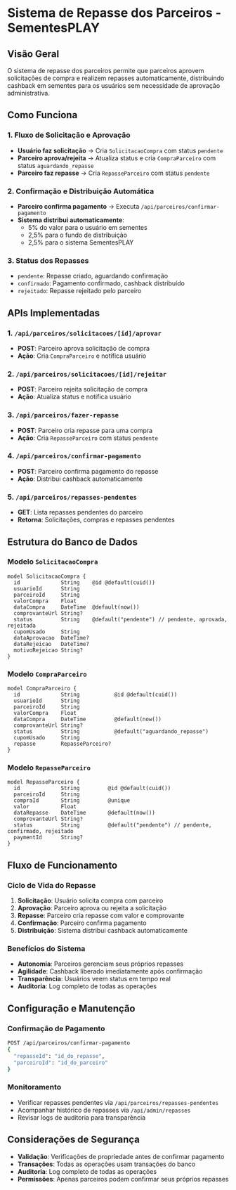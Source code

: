 # Sistema de Repasse dos Parceiros - SementesPLAY

## Visão Geral

O sistema de repasse dos parceiros permite que parceiros aprovem solicitações de compra e realizem repasses automaticamente, distribuindo cashback em sementes para os usuários sem necessidade de aprovação administrativa.

## Como Funciona

### 1. Fluxo de Solicitação e Aprovação
- **Usuário faz solicitação** → Cria `SolicitacaoCompra` com status `pendente`
- **Parceiro aprova/rejeita** → Atualiza status e cria `CompraParceiro` com status `aguardando_repasse`
- **Parceiro faz repasse** → Cria `RepasseParceiro` com status `pendente`

### 2. Confirmação e Distribuição Automática
- **Parceiro confirma pagamento** → Executa `/api/parceiros/confirmar-pagamento`
- **Sistema distribui automaticamente**:
  - 5% do valor para o usuário em sementes
  - 2,5% para o fundo de distribuição
  - 2,5% para o sistema SementesPLAY

### 3. Status dos Repasses
- `pendente`: Repasse criado, aguardando confirmação
- `confirmado`: Pagamento confirmado, cashback distribuído
- `rejeitado`: Repasse rejeitado pelo parceiro

## APIs Implementadas

### 1. `/api/parceiros/solicitacoes/[id]/aprovar`
- **POST**: Parceiro aprova solicitação de compra
- **Ação**: Cria `CompraParceiro` e notifica usuário

### 2. `/api/parceiros/solicitacoes/[id]/rejeitar`
- **POST**: Parceiro rejeita solicitação de compra
- **Ação**: Atualiza status e notifica usuário

### 3. `/api/parceiros/fazer-repasse`
- **POST**: Parceiro cria repasse para uma compra
- **Ação**: Cria `RepasseParceiro` com status `pendente`

### 4. `/api/parceiros/confirmar-pagamento`
- **POST**: Parceiro confirma pagamento do repasse
- **Ação**: Distribui cashback automaticamente

### 5. `/api/parceiros/repasses-pendentes`
- **GET**: Lista repasses pendentes do parceiro
- **Retorna**: Solicitações, compras e repasses pendentes

## Estrutura do Banco de Dados

### Modelo `SolicitacaoCompra`
```prisma
model SolicitacaoCompra {
  id             String    @id @default(cuid())
  usuarioId      String
  parceiroId     String
  valorCompra    Float
  dataCompra     DateTime  @default(now())
  comprovanteUrl String?
  status         String    @default("pendente") // pendente, aprovada, rejeitada
  cupomUsado     String
  dataAprovacao  DateTime?
  dataRejeicao   DateTime?
  motivoRejeicao String?
}
```

### Modelo `CompraParceiro`
```prisma
model CompraParceiro {
  id             String           @id @default(cuid())
  usuarioId      String
  parceiroId     String
  valorCompra    Float
  dataCompra     DateTime         @default(now())
  comprovanteUrl String?
  status         String           @default("aguardando_repasse")
  cupomUsado     String
  repasse        RepasseParceiro?
}
```

### Modelo `RepasseParceiro`
```prisma
model RepasseParceiro {
  id             String         @id @default(cuid())
  parceiroId     String
  compraId       String         @unique
  valor          Float
  dataRepasse    DateTime       @default(now())
  comprovanteUrl String?
  status         String         @default("pendente") // pendente, confirmado, rejeitado
  paymentId      String?
}
```

## Fluxo de Funcionamento

### Ciclo de Vida do Repasse
1. **Solicitação**: Usuário solicita compra com parceiro
2. **Aprovação**: Parceiro aprova ou rejeita a solicitação
3. **Repasse**: Parceiro cria repasse com valor e comprovante
4. **Confirmação**: Parceiro confirma pagamento
5. **Distribuição**: Sistema distribui cashback automaticamente

### Benefícios do Sistema
- **Autonomia**: Parceiros gerenciam seus próprios repasses
- **Agilidade**: Cashback liberado imediatamente após confirmação
- **Transparência**: Usuários veem status em tempo real
- **Auditoria**: Log completo de todas as operações

## Configuração e Manutenção

### Confirmação de Pagamento
```bash
POST /api/parceiros/confirmar-pagamento
{
  "repasseId": "id_do_repasse",
  "parceiroId": "id_do_parceiro"
}
```

### Monitoramento
- Verificar repasses pendentes via `/api/parceiros/repasses-pendentes`
- Acompanhar histórico de repasses via `/api/admin/repasses`
- Revisar logs de auditoria para transparência

## Considerações de Segurança

- **Validação**: Verificações de propriedade antes de confirmar pagamento
- **Transações**: Todas as operações usam transações do banco
- **Auditoria**: Log completo de todas as operações
- **Permissões**: Apenas parceiros podem confirmar seus próprios repasses
